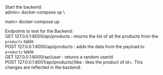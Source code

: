 Start the backend: \
admin> docker-compose up \

main> docker-compose up

Endpoints to test for the Backend: \
GET 127.0.0.1:8000/api/products : returns the list of all the products from the `products` table \
POST 127.0.0.1:8000/api/products : adds the data from the payload to `products` table \
GET 127.0.0.1:8000/api/user : returns a random userId \
POST 127.0.0.1:8001/api/products/<id>/like : likes the product of id=<id>. This changes are reflected in the backend. 
